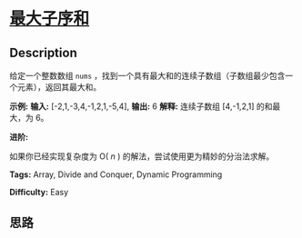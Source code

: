 # [最大子序和][title]

## Description

给定一个整数数组 `nums` ，找到一个具有最大和的连续子数组（子数组最少包含一个元素），返回其最大和。

**示例:**
            **输入:** [-2,1,-3,4,-1,2,1,-5,4],    **输出:** 6    **解释:**  连续子数组 [4,-1,2,1] 的和最大，为 6。    

**进阶:**

如果你已经实现复杂度为 O( _n_ ) 的解法，尝试使用更为精妙的分治法求解。


**Tags:** Array, Divide and Conquer, Dynamic Programming

**Difficulty:** Easy

## 思路

[title]: https://leetcode-cn.com/problems/maximum-subarray
